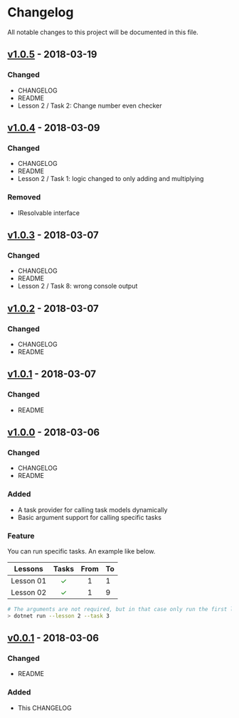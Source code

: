 # Changelog

All notable changes to this project will be documented in this file.

## [v1.0.5] - 2018-03-19

### Changed

*   CHANGELOG
*   README
*   Lesson 2 / Task 2: Change number even checker

## [v1.0.4] - 2018-03-09

### Changed

*   CHANGELOG
*   README
*   Lesson 2 / Task 1: logic changed to only adding and multiplying

### Removed
*   IResolvable interface

## [v1.0.3] - 2018-03-07

### Changed

*   CHANGELOG
*   README
*   Lesson 2 / Task 8: wrong console output

## [v1.0.2] - 2018-03-07

### Changed

*   CHANGELOG
*   README

## [v1.0.1] - 2018-03-07

### Changed

*   README

## [v1.0.0] - 2018-03-06

### Changed

*   CHANGELOG
*   README

### Added

*   A task provider for calling task models dynamically
*   Basic argument support for calling specific tasks

### Feature

You can run specific tasks. An example like below.

| Lessons   |                   Tasks                   | From | To  |
| --------- | :---------------------------------------: | :--: | --- |
| Lesson 01 | <span style="color:green">&#10003;</span> |  1   | 1   |
| Lesson 02 | <span style="color:green">&#10003;</span> |  1   | 9   |

```sh
# The arguments are not required, but in that case only run the first lesson's first task
> dotnet run --lesson 2 --task 3
```

## [v0.0.1] - 2018-03-06

### Changed

*   README

### Added

*   This CHANGELOG

[v1.0.5]: https://github.com/nandordudas/CsharpCourse/compare/v1.0.4...v1.0.5 'Release: v1.0.5'
[v1.0.4]: https://github.com/nandordudas/CsharpCourse/compare/v1.0.3...v1.0.4 'Release: v1.0.4'
[v1.0.3]: https://github.com/nandordudas/CsharpCourse/compare/v1.0.2...v1.0.3 'Release: v1.0.3'
[v1.0.2]: https://github.com/nandordudas/CsharpCourse/compare/v1.0.1...v1.0.2 'Release: v1.0.2'
[v1.0.1]: https://github.com/nandordudas/CsharpCourse/compare/v1.0.0...v1.0.1 'Release: v1.0.1'
[v1.0.0]: https://github.com/nandordudas/CsharpCourse/compare/v0.0.1...v1.0.0 'Release: v1.0.0'
[v0.0.1]: https://github.com/nandordudas/CsharpCourse/releases/tag/v0.0.1 'Release: v0.0.1'
